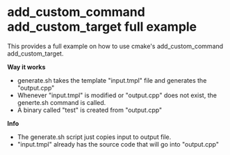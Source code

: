 add_custom_command add_custom_target full example
=================================================

This provides a full example on how to use cmake's add_custom_command add_custom_target.

**Way it works**
- generate.sh takes the template "input.tmpl" file and generates the "output.cpp"
- Whenever "input.tmpl" is modified or "output.cpp" does not exist, the generte.sh command is called.
- A binary called "test" is created from "output.cpp"

**Info**
- The generate.sh script just copies input to output file.
- "input.tmpl" already has the source code that will go into "output.cpp"
